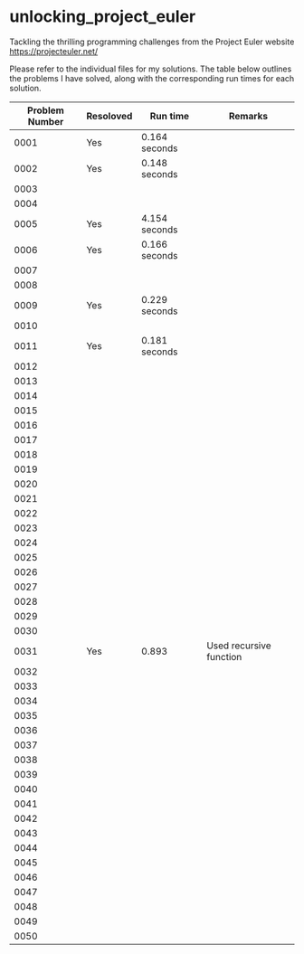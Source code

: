 # unlocking_project_euler
Tackling the thrilling programming challenges from the Project Euler website
https://projecteuler.net/

Please refer to the individual files for my solutions. The table below outlines the problems I have solved, along with the corresponding run times for each solution.

| Problem Number | Resoloved | Run time | Remarks |
| --- | --- | --- | --- |
| 0001 | Yes | 0.164 seconds | |
| 0002 | Yes | 0.148 seconds | |
| 0003 | | | |
| 0004 | | | |
| 0005 | Yes | 4.154 seconds | |
| 0006 | Yes | 0.166 seconds | |
| 0007 | | | |
| 0008 | | | |
| 0009 | Yes | 0.229 seconds | |
| 0010 | | | |
| 0011 | Yes | 0.181 seconds | |
| 0012 | | | |
| 0013 | | | |
| 0014 | | | |
| 0015 | | | |
| 0016 | | | |
| 0017 | | | |
| 0018 | | | |
| 0019 | | | |
| 0020 | | | |
| 0021 | | | |
| 0022 | | | |
| 0023 | | | |
| 0024 | | | |
| 0025 | | | |
| 0026 | | | |
| 0027 | | | |
| 0028 | | | |
| 0029 | | | |
| 0030 | | | |
| 0031 | Yes | 0.893 | Used recursive function |
| 0032 | | | |
| 0033 | | | |
| 0034 | | | |
| 0035 | | | |
| 0036 | | | |
| 0037 | | | |
| 0038 | | | |
| 0039 | | | |
| 0040 | | | |
| 0041 | | | |
| 0042 | | | |
| 0043 | | | |
| 0044 | | | |
| 0045 | | | |
| 0046 | | | |
| 0047 | | | |
| 0048 | | | |
| 0049 | | | |
| 0050 | | | |
